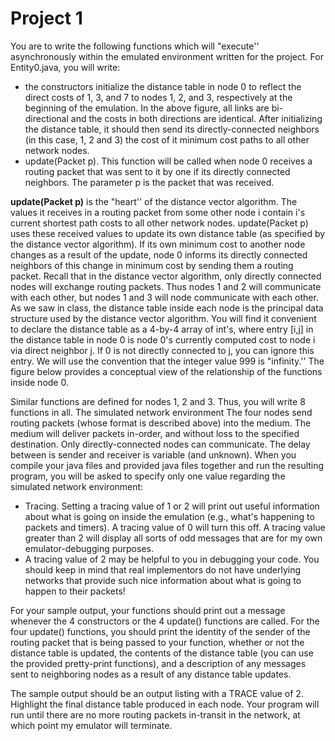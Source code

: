 # Project 1

You are to write the following functions which will  "execute'' asynchronously within the emulated environment written for the project. 
For Entity0.java, you will write:

- the constructors initialize the distance table in node 0 to reflect the direct costs of 1, 3, and 7 to nodes 1, 2, and 3, respectively at the beginning of the emulation. In the above figure, all links are bi-directional and the costs in both directions are identical. After initializing the distance table,  it should then send its directly-connected neighbors (in this case, 1, 2 and 3) the cost of it minimum cost paths to all other network nodes. 
- update(Packet p). This function will be called when node 0 receives a routing packet that was sent to it by one if its directly connected neighbors. The parameter p is the packet that was received.
   
**update(Packet p)** is the "heart'' of the distance vector algorithm. The values it receives in a routing packet from some other node i contain i's current shortest path costs to all other network nodes. update(Packet p) uses these received values to update its own distance table (as specified by the distance vector algorithm). If its own minimum cost to another node changes as a result of the update, node 0 informs its directly connected neighbors of this change in minimum cost by sending them a routing packet. Recall that in the distance vector algorithm, only directly connected nodes will exchange routing packets. Thus nodes 1 and 2 will communicate with each other, but nodes 1 and 3 will node communicate with each other. 
As we saw in class, the distance table inside each node is the principal data structure used by the distance vector algorithm. You will find it convenient to declare the distance table as a 4-by-4 array of int's, where entry [i,j] in the distance table in node 0 is node 0's currently computed cost to node i via direct neighbor j. If 0 is not directly connected to j, you can ignore this entry. We will use the convention that the integer value 999 is "infinity.'' 
The figure below provides a conceptual view of the relationship of the functions inside node 0. 
 
Similar functions are defined for nodes 1, 2 and 3. Thus, you will write 8 functions in all.
The simulated network environment 
The four nodes send routing packets (whose format is described above) into the medium. The medium will deliver packets in-order, and without loss to the specified destination. Only directly-connected nodes can communicate. The delay between is sender and receiver is variable (and unknown). 
When you compile your java files and provided java files together and run the resulting program, you will be asked to specify only one value regarding the simulated network environment: 
- Tracing. Setting a tracing value of 1 or 2 will print out useful information about what is going on inside the emulation (e.g., what's happening to packets and timers). A tracing value of 0 will turn this off. A tracing value greater than 2 will display all sorts of odd messages that are for my own emulator-debugging purposes.
- A tracing value of 2 may be helpful to you in debugging your code. You should keep in mind that real implementors do not have underlying networks that provide such nice information about what is going to happen to their packets!
 
 For your sample output, your functions should print out a message whenever the 4 constructors or the 4 update() functions are called. For the four update() functions,  you should print the identity of the sender of the routing packet that is being passed to your function, whether or not the distance table is updated, the contents of the distance table (you can use the provided pretty-print functions), and a description of any messages sent to neighboring nodes as a result of any distance table updates.
 
The sample output should be an output listing with a TRACE value of 2. Highlight the final distance table produced in each node. Your program will run until there are no more routing packets in-transit in the network, at which point my emulator will terminate. 

